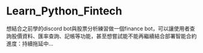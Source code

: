 # Learn_Python_Fintech  
想結合之前學的discord bot與股票分析練習做一個finance bot，可以讓使用者查詢股價資料、匯率查詢、記帳等功能，甚至想嘗試能不能再繼續結合部署智能合約  
進度：持續拖延中...
